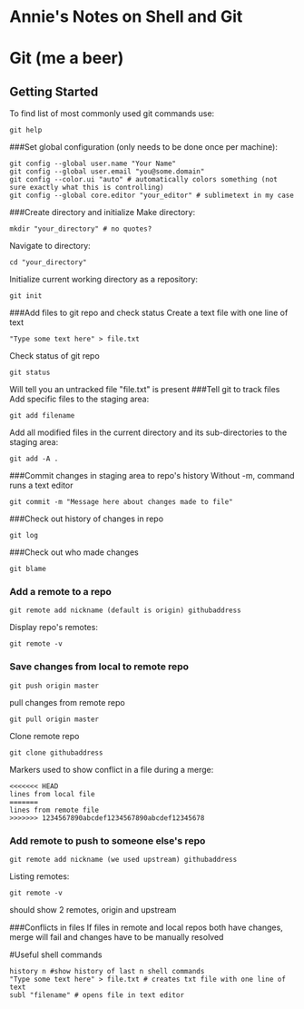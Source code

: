 # Annie's Notes on Shell and Git

# Git (me a beer)
## Getting Started
To find list of most commonly used git commands use:
```
git help
```
###Set global configuration (only needs to be done once per machine):
```
git config --global user.name "Your Name"
git config --global user.email "you@some.domain"
git config --color.ui "auto" # automatically colors something (not sure exactly what this is controlling)
git config --global core.editor "your_editor" # sublimetext in my case
```
###Create directory and initialize
Make directory:
```
mkdir "your_directory" # no quotes?
```
Navigate to directory:
```
cd "your_directory"
```
Initialize current working directory as a repository:
```
git init
```
###Add files to git repo and check status
Create a text file with one line of text
```
"Type some text here" > file.txt
```
Check status of git repo
```
git status
```
Will tell you an untracked file "file.txt" is present
###Tell git to track files
Add specific files to the staging area:
```
git add filename
```
Add all modified files in the current directory and its sub-directories to the staging area:
```
git add -A .
```
###Commit changes in staging area to repo's history
Without -m, command runs a text editor
```
git commit -m "Message here about changes made to file"
```
###Check out history of changes in repo
```
git log
```
###Check out who made changes
```
git blame
```
### Add a remote to a repo
```
git remote add nickname (default is origin) githubaddress
```
Display repo's remotes:
```
git remote -v
```
### Save changes from local to remote repo
```
git push origin master
```
pull changes from remote repo
```
git pull origin master 
```
Clone remote repo
```
git clone githubaddress
```
Markers used to show conflict in a file during a merge:
```
<<<<<<< HEAD
lines from local file
=======
lines from remote file
>>>>>>> 1234567890abcdef1234567890abcdef12345678
```
### Add remote to push to someone else's repo
```
git remote add nickname (we used upstream) githubaddress
```
Listing remotes:
```
git remote -v
```
should show 2 remotes, origin and upstream

###Conflicts in files
If files in remote and local repos both have changes, merge will fail and changes have to be manually resolved






#Useful shell commands
```
history n #show history of last n shell commands
"Type some text here" > file.txt # creates txt file with one line of text
subl "filename" # opens file in text editor